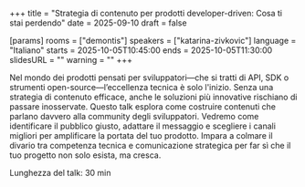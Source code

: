 +++
title = "Strategia di contenuto per prodotti developer-driven: Cosa ti stai perdendo"
date = 2025-09-10
draft = false

[params]
rooms = ["demontis"]
speakers = ["katarina-zivkovic"]
language = "Italiano"
starts = 2025-10-05T10:45:00
ends = 2025-10-05T11:30:00
slidesURL = ""
warning = ""
+++

Nel mondo dei prodotti pensati per sviluppatori—che si tratti di API, SDK o strumenti open-source—l’eccellenza tecnica è solo l'inizio. Senza una strategia di contenuto efficace, anche le soluzioni più innovative rischiano di passare inosservate. Questo talk esplora come costruire contenuti che parlano davvero alla community degli sviluppatori. Vedremo come identificare il pubblico giusto, adattare il messaggio e scegliere i canali migliori per amplificare la portata del tuo prodotto. Impara a colmare il divario tra competenza tecnica e comunicazione strategica per far sì che il tuo progetto non solo esista, ma cresca.

Lunghezza del talk: 30 min